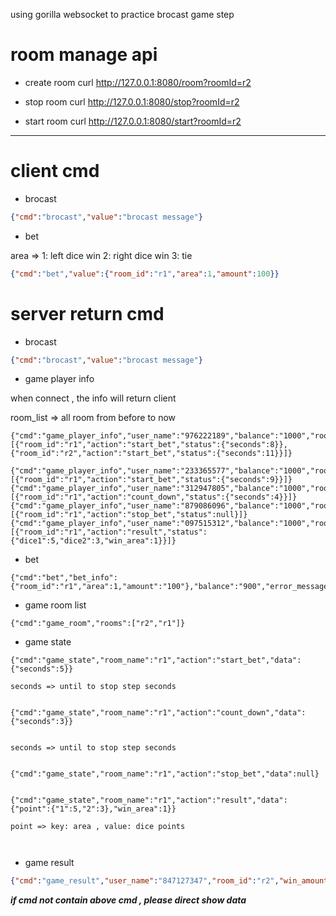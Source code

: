 using gorilla websocket to practice brocast game step  

# room manage api

- create room  curl http://127.0.0.1:8080/room?roomId=r2

- stop room curl http://127.0.0.1:8080/stop?roomId=r2

- start room curl http://127.0.0.1:8080/start?roomId=r2


---



# client cmd

- brocast 
```json
{"cmd":"brocast","value":"brocast message"}
```


- bet

area => 1: left dice win 2: right dice win  3: tie

```json
{"cmd":"bet","value":{"room_id":"r1","area":1,"amount":100}}
```


# server return cmd 


- brocast 
```json
{"cmd":"brocast","value":"brocast message"}
```


- game player info

when connect , the info will return client 

room_list => all room from before to now

```
{"cmd":"game_player_info","user_name":"976222189","balance":"1000","room_list":[{"room_id":"r1","action":"start_bet","status":{"seconds":8}},{"room_id":"r2","action":"start_bet","status":{"seconds":11}}]}

```


```
{"cmd":"game_player_info","user_name":"233365577","balance":"1000","room_list":[{"room_id":"r1","action":"start_bet","status":{"seconds":9}}]}
{"cmd":"game_player_info","user_name":"312947805","balance":"1000","room_list":[{"room_id":"r1","action":"count_down","status":{"seconds":4}}]}
{"cmd":"game_player_info","user_name":"879086096","balance":"1000","room_list":[{"room_id":"r1","action":"stop_bet","status":null}]}
{"cmd":"game_player_info","user_name":"097515312","balance":"1000","room_list":[{"room_id":"r1","action":"result","status":{"dice1":5,"dice2":3,"win_area":1}}]}
```

- bet


```
{"cmd":"bet","bet_info":{"room_id":"r1","area":1,"amount":"100"},"balance":"900","error_message":""}
```



- game room list

```
{"cmd":"game_room","rooms":["r2","r1"]}
```

- game state

```
{"cmd":"game_state","room_name":"r1","action":"start_bet","data":{"seconds":5}}

seconds => until to stop step seconds


{"cmd":"game_state","room_name":"r1","action":"count_down","data":{"seconds":3}}


seconds => until to stop step seconds


{"cmd":"game_state","room_name":"r1","action":"stop_bet","data":null}


{"cmd":"game_state","room_name":"r1","action":"result","data":{"point":{"1":5,"2":3},"win_area":1}}

point => key: area , value: dice points



```

- game result

```json
{"cmd":"game_result","user_name":"847127347","room_id":"r2","win_amount":"20","balance":"1010"}
```


**_if cmd not contain above cmd  , please direct show data_**

